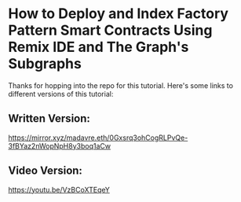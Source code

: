 # How to Deploy and Index Factory Pattern Smart Contracts Using Remix IDE and The Graph's Subgraphs

Thanks for hopping into the repo for this tutorial. Here's some links to different versions of this tutorial:

## Written Version:

https://mirror.xyz/madavre.eth/0Gxsrq3ohCogRLPvQe-3fBYaz2nWopNpH8y3boq1aCw

## Video Version:

https://youtu.be/VzBCoXTEqeY
